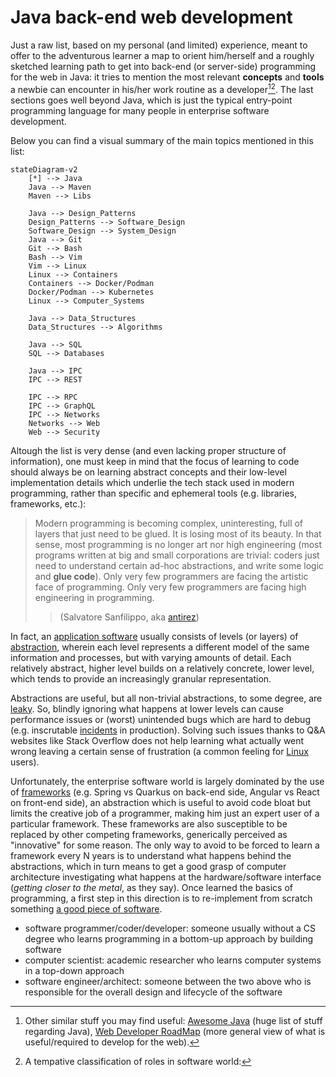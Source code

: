   # Java back-end web development

  Just a raw list, based on my personal (and limited) experience, meant to offer to the adventurous learner a map to orient him/herself and a roughly sketched  learning path to get into back-end (or server-side) programming for the web in Java: it tries to mention the most relevant **concepts** and **tools** a newbie can encounter in his/her work routine as a developer[^1][^2]. The last sections goes well beyond Java, which is just the typical entry-point programming language for many people in enterprise software development.

  Below you can find a visual summary of the main topics mentioned in this list:
  ```mermaid
  stateDiagram-v2
      [*] --> Java
      Java --> Maven
      Maven --> Libs

      Java --> Design_Patterns
      Design_Patterns --> Software_Design
      Software_Design --> System_Design
      Java --> Git
      Git --> Bash
      Bash --> Vim
      Vim --> Linux
      Linux --> Containers
      Containers --> Docker/Podman
      Docker/Podman --> Kubernetes
      Linux --> Computer_Systems

      Java --> Data_Structures
      Data_Structures --> Algorithms

      Java --> SQL
      SQL --> Databases

      Java --> IPC
      IPC --> REST

      IPC --> RPC
      IPC --> GraphQL
      IPC --> Networks
      Networks --> Web
      Web --> Security
  ```

  Altough the list is very dense (and even lacking proper structure of information), one must keep in mind that the focus of learning to code should always be on learning abstract concepts and their low-level implementation details which underlie the tech stack used in modern programming, rather than specific and ephemeral tools (e.g. libraries, frameworks, etc.):
  > Modern programming is becoming complex, uninteresting, full of layers that just need to be glued. It is losing most of its beauty. In that sense, most programming is no longer art nor high engineering (most programs written at big and small corporations are trivial: coders just need to understand certain ad-hoc abstractions, and write some logic and **glue code**). Only very few programmers are facing the artistic face of programming. Only very few programmers are facing high engineering in programming. 
  >> (Salvatore Sanfilippo, aka [antirez](http://invece.org/))

  In fact, an [application software](https://en.wikipedia.org/wiki/Application_software) usually consists of levels (or layers) of [abstraction](https://en.wikipedia.org/wiki/Abstraction_(computer_science)#Levels_of_abstraction), wherein each level represents a different model of the same information and processes, but with varying amounts of detail. Each relatively abstract, higher level builds on a relatively concrete, lower level, which tends to provide an increasingly granular representation.

  Abstractions are useful, but all non-trivial abstractions, to some degree, are [leaky](https://www.joelonsoftware.com/2002/11/11/the-law-of-leaky-abstractions/). So, blindly ignoring what happens at lower levels can cause performance issues or (worst) unintended bugs which are hard to debug (e.g. inscrutable [incidents](https://www.andrewdoss.dev/writing/timeouts/) in production). Solving such issues thanks to Q&A websites like Stack Overflow does not help learning what actually went wrong leaving a certain sense of frustration (a common feeling for [Linux](https://fabiensanglard.net/a_linux_evening/index.html) users).

  Unfortunately, the enterprise software world is largely dominated by the use of [frameworks](https://en.wikipedia.org/wiki/Software_framework) (e.g. Spring vs Quarkus on back-end side, Angular vs React on front-end side), an abstraction which is useful to avoid code bloat but limits the creative job of a programmer, making him just an expert user of a particular framework. These frameworks are also susceptible to be replaced by other competing frameworks, generically perceived as "innovative" for some reason. The only way to avoid to be forced to learn a framework every N years is to understand what happens behind the abstractions, which in turn means to get a good grasp of computer architecture investigating what happens at the hardware/software interface (*getting closer to the metal*, as they say). Once learned the basics of programming, a first step in this direction is to re-implement from scratch something [a good piece of software](https://redis.pjam.me/).

  [^1]: Other similar stuff you may find useful: [Awesome Java](https://github.com/akullpp/awesome-java#cluster-management) (huge list of stuff regarding Java), [Web Developer RoadMap](https://github.com/kamranahmedse/developer-roadmap) (more general view of what is useful/required to develop for the web).

  [^2]: A tempative classification of roles in software world:
  - software programmer/coder/developer: someone usually without a CS degree who learns programming in a bottom-up approach by building software
  - computer scientist: academic researcher who learns computer systems in a top-down approach
  - software engineer/architect: someone between the two above who is responsible for the overall design and lifecycle of the software
